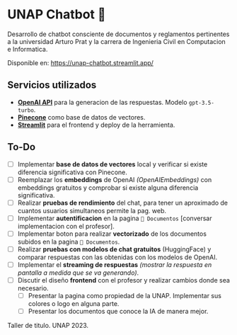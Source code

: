# UNAP Chatbot 🤖

Desarrollo de chatbot consciente de documentos y reglamentos pertinentes a la universidad Arturo Prat y la carrera de Ingenieria Civil en Computacion e Informatica.

Disponible en: <https://unap-chatbot.streamlit.app/>

## Servicios utilizados

- [**OpenAI API**](https://openai.com/blog/openai-api) para la generacion de las respuestas. Modelo `gpt-3.5-turbo`.
- [**Pinecone**](https://www.pinecone.io/) como base de datos de vectores.
- [**Streamlit**](https://streamlit.io/) para el frontend y deploy de la herramienta.

## To-Do
- [ ] Implementar **base de datos de vectores** local y verificar si existe diferencia significativa con Pinecone.
- [ ] Reemplazar los **embeddings** de OpenAI *(OpenAIEmbeddings)* con embeddings gratuitos y comprobar si existe alguna diferencia significativa.
- [ ] Realizar **pruebas de rendimiento** del chat, para tener un aproximado de cuantos usuarios simultaneos permite la pag. web.
- [ ] Implementar **autentificacion** en la pagina `📑 Documentos` [conversar implementacion con el profesor].
- [ ] Implementar boton para realizar **vectorizado** de los documentos subidos en la pagina `📑 Documentos`.
- [ ] Realizar **pruebas con modelos de chat gratuitos** (HuggingFace) y comparar respuestas con las obtenidas con los modelos de OpenAI.
- [ ] Implementar el **streaming de respuestas** *(mostrar la respuesta en pantalla a medida que se va generando)*.
- [ ] Discutir el diseño **frontend** con el profesor y realizar cambios donde sea necesario.
  - [ ] Presentar la pagina como propiedad de la UNAP. Implementar sus colores o logo en alguna parte.
  - [ ] Presentar los documentos que conoce la IA de manera mejor.

Taller de titulo. UNAP 2023.
